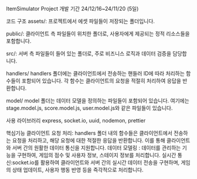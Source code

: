 ItemSimulator Project
개발 기간
24/12/16~24/11/20 (5일)

코드 구조
assets/: 프로젝트에서 에셋 파일들이 저장되는 폴더입니다.

public/: 클라이언트 측 파일들이 위치한 폴더로, 사용자에게 제공되는 정적 리소스들을 포함합니다.

src/: 서버 측 파일들이 들어 있는 폴더로, 주로 비즈니스 로직과 데이터 검증을 담당합니다.
>>
handlers/
handlers 폴더에는 클라이언트에서 전송하는 핸들러 ID에 따라 처리하는 함수들이 포함되어 있습니다. 각 함수는 클라이언트의 요청을 적절히 처리하여 응답을 반환합니다.

model/
model 폴더는 데이터 모델을 정의하는 파일들이 포함되어 있습니다. 여기에는 stage.model.js, score.model.js, user.model.js와 같은 파일들이 있습니다.


사용 라이브러리
express, socket.io, uuid, nodemon, prettier

핵심기능
클라이언트 요청 처리: handlers 폴더 내의 함수들은 클라이언트에서 전송하는 요청을 처리하고, 해당 요청에 대한 적절한 응답을 반환합니다. 이를 통해 클라이언트와 서버 간의 원활한 데이터 통신을 지원합니다.
데이터 모델링 : 데이터를 관리하는 기능을 구현하여, 게임의 점수 및 사용자 정보, 스테이지 정보를 처리합니다.
실시간 통신:socket.io를 활용하여 클라이언트와 서버 간의 실시간 데이터 전송을 구현하며, 게임의 상태 업데이트, 사용자 행동 반영 등을 즉각적으로 처리합니다.
